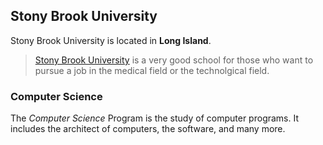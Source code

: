 ## Stony Brook University
Stony Brook University is located in **Long Island**.  
> [Stony Brook University](https://www.stonybrook.edu/) is a very good school for those who want to pursue a job in the medical field or the technolgical field.  

### Computer Science
The _Computer Science_ Program is the study of computer programs. It includes the architect of computers, the software, and many more.

